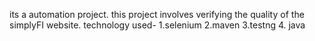 its a automation project.
this project involves verifying the quality of the simplyFI website.
technology used-
1.selenium
2.maven
3.testng
4. java
